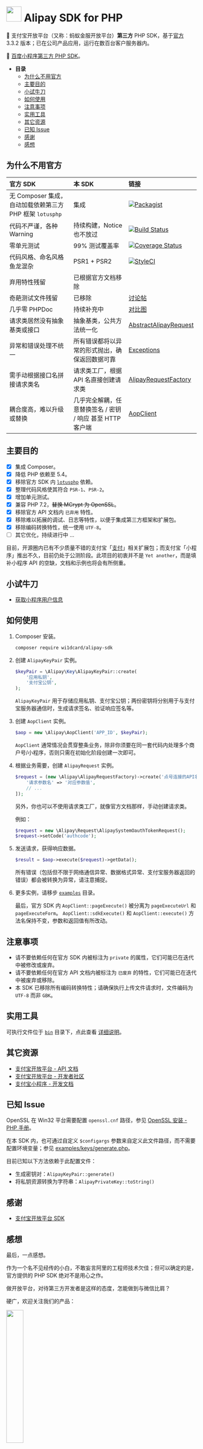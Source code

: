 <img src="https://i.loli.net/2018/07/24/5b56e980b155e.png" width="40px" height="40px"> Alipay SDK for PHP
==========

🐜 支付宝开放平台（又称：蚂蚁金服开放平台）**第三方** PHP SDK，基于[官方][OfficialSDK] 3.3.2 版本；已在公司产品应用，运行在数百台客户服务器内。

🎉 [百度小程序第三方 PHP SDK](https://github.com/wi1dcard/baidu-mini-program-sdk)。

* **目录**
  * [为什么不用官方](#为什么不用官方)
  * [主要目的](#主要目的)
  * [小试牛刀](#小试牛刀)
  * [如何使用](#如何使用)
  * [注意事项](#注意事项)
  * [实用工具](#实用工具)
  * [其它资源](#其它资源)
  * [已知 Issue](#已知-issue)
  * [感谢](#感谢)
  * [感想](#感想)

## 为什么不用官方

| 官方 SDK                                                 | 本 SDK                                                    | 链接                                                                                                               |
| :------------------------------------------------------- | :-------------------------------------------------------- | :----------------------------------------------------------------------------------------------------------------- |
| 无 Composer 集成，自动加载依赖第三方 PHP 框架 `lotusphp` | 集成                                                      | [![Packagist](https://img.shields.io/packagist/v/wi1dcard/alipay-sdk.svg)][Packagist]                              |
| 代码不严谨，各种 Warning                                 | 持续构建，Notice 也不放过                                 | [![Build Status](https://travis-ci.org/wi1dcard/alipay-sdk-php.svg?branch=master)][TravisCI]                       |
| 零单元测试                                               | 99% 测试覆盖率                                            | [![Coverage Status](https://coveralls.io/repos/github/wi1dcard/alipay-sdk-php/badge.svg?branch=master)][Coveralls] |
| 代码风格、命名风格鱼龙混杂                               | PSR1 + PSR2                                               | [![StyleCI](https://github.styleci.io/repos/141678964/shield?branch=master)][StyleCI]                              |
| 弃用特性残留                                             | 已根据官方文档移除                                        |                                                                                                                    |
| 奇葩测试文件残留                                         | 已移除                                                    | [讨论帖](https://openclub.alipay.com/read.php?tid=8168&fid=72)                                                     |
| 几乎零 PHPDoc                                            | 持续补充中                                                | [对比图](https://i.loli.net/2018/08/01/5b611dc917bea.png)                                                          |
| 请求类居然没有抽象基类或接口                             | 抽象基类，公共方法统一化                                  | [AbstractAlipayRequest](aop/Request/AbstractAlipayRequest.php)                                                     |
| 异常和错误处理不统一                                     | 所有错误都将以异常的形式抛出，确保返回数据可靠            | [Exceptions](aop/Exception)                                                                                        |
| 需手动根据接口名拼接请求类名                             | 请求类工厂，根据 API 名直接创建请求类                     | [AlipayRequestFactory](aop/AlipayRequestFactory.php)                                                               |
| 耦合度高，难以升级或替换                                 | 几乎完全解耦，任意替换签名 / 密钥 / 响应 甚至 HTTP 客户端 | [AopClient](aop/AopClient.php)                                                                                     |

[Packagist]: https://packagist.org/packages/wi1dcard/alipay-sdk
[StyleCI]: https://github.styleci.io/repos/141678964
[TravisCI]: https://travis-ci.org/wi1dcard/alipay-sdk-php
[Coveralls]: https://coveralls.io/github/wi1dcard/alipay-sdk-php?branch=master

## 主要目的

- [x] 集成 Composer。
- [x] 降低 PHP 依赖至 5.4。
- [x] 移除官方 SDK 内 [`lotusphp`](https://github.com/qinjx/lotusphp) 依赖。
- [x] 整理代码风格使其符合 `PSR-1`、`PSR-2`。
- [x] 增加单元测试。
- [x] 兼容 PHP 7.2，<del>替换 MCrypt 为 OpenSSL</del>。
- [x] 移除官方 API 文档内 `已弃用` 特性。
- [x] 移除难以拓展的调试、日志等特性，以便于集成第三方框架和扩展包。
- [x] 移除编码转换特性，统一使用 `UTF-8`。
- [ ] 其它优化，持续进行中 ...

目前，开源圈内已有不少质量不错的支付宝「[支付](https://gitee.com/explore/starred/payment-dev?lang=PHP)」相关扩展包；而支付宝「小程序」推出不久，目前仍处于公测阶段。此项目的初衷并不是 `Yet another`，而是填补小程序 API 的空缺，文档和示例也将会有所侧重。

## 小试牛刀

- [获取小程序用户信息](examples/alipay.system.oauth.token.md)

## 如何使用

1. Composer 安装。

    ```bash
    composer require wi1dcard/alipay-sdk
    ```

2. 创建 `AlipayKeyPair` 实例。

    ```php
    $keyPair = \Alipay\Key\AlipayKeyPair::create(
        '应用私钥',
        '支付宝公钥',
    );
    ```

    `AlipayKeyPair` 用于存储应用私钥、支付宝公钥；两份密钥将分别用于与支付宝服务器通信时，生成请求签名、验证响应签名等。

3. 创建 `AopClient` 实例。

    ```php
    $aop = new \Alipay\AopClient('APP_ID', $keyPair);
    ```

    `AopClient` 通常情况会贯穿整条业务，除非你须要在同一套代码内处理多个商户号/小程序，否则只需在初始化阶段创建一次即可。

4. 根据业务需要，创建 `AlipayRequest` 实例。

    ```php
    $request = (new \Alipay\AlipayRequestFactory)->create('点号连接的API名称', [
        '请求参数名' => '对应参数值',
        // ...
    ]);
    ```

    另外，你也可以不使用请求类工厂，就像官方文档那样，手动创建请求类。

    例如：

    ```php
    $request = new \Alipay\Request\AlipaySystemOauthTokenRequest();
    $request->setCode('authcode');
    ```

5. 发送请求，获得响应数据。

    ```php
    $result = $aop->execute($request)->getData();
    ```

    所有错误（包括但不限于网络通信异常、数据格式异常、支付宝服务器返回的错误）都会被转换为异常，请注意捕捉。

6. 更多实例，请移步 [`examples`](examples/) 目录。

    最后，官方 SDK 内 `AopClient::pageExecute()` 被分离为 `pageExecuteUrl` 和 `pageExecuteForm`。
    `AopClient::sdkExecute()` 和 `AopClient::execute()` 方法名保持不变，参数和返回值有所改动。

## 注意事项

- 请不要依赖任何在官方 SDK 内被标注为 `private` 的属性，它们可能已在迭代中被修改或废弃。
- 请不要依赖任何在官方 API 文档内被标注为 `已废弃` 的特性，它们可能已在迭代中被废弃或移除。
- 本 SDK 已移除所有编码转换特性；请确保执行上传文件请求时，文件编码为 `UTF-8` 而非 `GBK`。

## 实用工具

可执行文件位于 [`bin`](bin/) 目录下，点此查看 [详细说明](bin/README.md)。

## 其它资源

- [支付宝开放平台 - API 文档](https://docs.open.alipay.com/api/)
- [支付宝开放平台 - 开发者社区](https://openclub.alipay.com/index.php)
- [支付宝小程序 - 开发文档](https://docs.alipay.com/mini/introduce)

## 已知 Issue

OpenSSL 在 Win32 平台需要配置 `openssl.cnf` 路径，参见 [OpenSSL 安装 - PHP 手册](http://php.net/manual/zh/openssl.installation.php)。

在本 SDK 内，也可通过自定义 `$configargs` 参数来自定义此文件路径，而不需要配置环境变量；参见 [examples/keys/generate.php](examples/keys/generate.php)。

目前已知以下方法依赖于此配置文件：

- 生成密钥对：`AlipayKeyPair::generate()`
- 将私钥资源转换为字符串：`AlipayPrivateKey::toString()`

## 感谢

- [支付宝开放平台 SDK][OfficialSDK]

## 感想

最后，一点感想。

作为一个名不见经传的小白，不敢妄言阿里的工程师技术欠佳；但可以确定的是，官方提供的 PHP SDK 绝对不是用心之作。

做开放平台，对待第三方开发者是这样的态度，怎能做到与微信比肩？

硬广，欢迎关注我们的产品：

[<img src="https://i.loli.net/2018/07/24/5b56dda76b2ba.png" width="30%" height="30%">](http://www.zjhejiang.com/)

[OfficialSDK]: https://docs.open.alipay.com/54/103419/